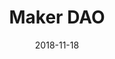 ---
title: 'Maker DAO'
slug: 'maker-dao'
date: 2018-11-18	
icon: 'images/logos/maker.svg'
website: 'https://makerdao.com/'
caption: ''
draft: false
featured: true
weight: 5
heroHeading: 'Maker DAO'
key: 'maker'
type: 'member'
---